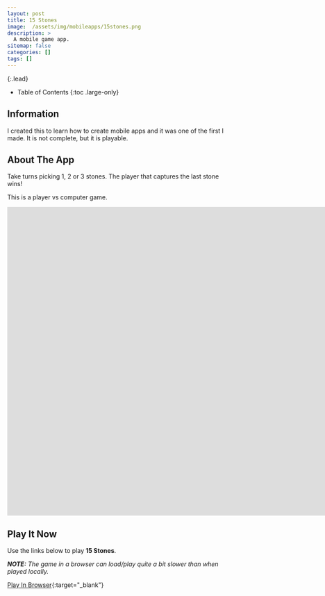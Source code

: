 ```yaml
---
layout: post
title: 15 Stones
image:  /assets/img/mobileapps/15stones.png
description: >
  A mobile game app.
sitemap: false
categories: []
tags: []
---
```


{:.lead}

- Table of Contents
{:toc .large-only}

## Information

I created this to learn how to create mobile apps and it was one of the first I made.  It is not complete, but it is playable.

## About The App

Take turns picking 1, 2 or 3 stones. The player that captures the last stone wins!

This is a player vs computer game.

<div class="lead aspect-ratio sixteen-nine">
          
<iframe width="1903" height="711" src="https://www.youtube.com/embed/SvX0BWVAn-4" frameborder="0" allow="accelerometer; autoplay; clipboard-write; encrypted-media; gyroscope; picture-in-picture" allowfullscreen></iframe>

</div>

## Play It Now

Use the links below to play **15 Stones**.

***NOTE:***  *The game in a browser can load/play quite a bit slower than when played locally.*

[Play In Browser](https://jeffreychaplin.github.io/Stones15/){:target="_blank"}